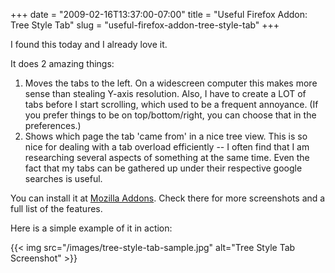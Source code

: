+++
date = "2009-02-16T13:37:00-07:00"
title = "Useful Firefox Addon: Tree Style Tab"
slug = "useful-firefox-addon-tree-style-tab"
+++


I found this today and I already love it.

It does 2 amazing things:
<ol>
<li>Moves the tabs to the left. On a widescreen computer this makes more sense than stealing Y-axis resolution. Also, I have to create a LOT of tabs before I start scrolling, which used to be a frequent annoyance. (If you prefer things to be on top/bottom/right, you can choose that in the preferences.)</li>
<li>Shows which page the tab 'came from' in a nice tree view. This is so nice for dealing with a tab overload efficiently -- I often find that I am researching several aspects of something at the same time. Even the fact that my tabs can be gathered up under their respective google searches is useful.</li>
</ol>

You can install it at [Mozilla Addons](https://addons.mozilla.org/en-US/firefox/addon/5890). Check there for more screenshots and a full list of the features. 

Here is a simple example of it in action:

{{< img src="/images/tree-style-tab-sample.jpg"  alt="Tree Style Tab Screenshot"   >}}

